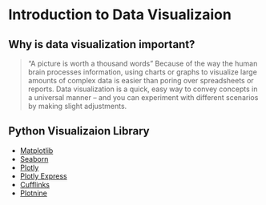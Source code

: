 # Introduction to Data Visualizaion

## Why is data visualization important?
> “A picture is worth a thousand words”
> Because of the way the human brain processes information, using charts or graphs to visualize large amounts of complex data is easier than poring over spreadsheets or reports. Data visualization is a quick, easy way to convey concepts in a universal manner – and you can experiment with different scenarios by making slight adjustments.


## Python Visualizaion Library
* [Matplotlib](#)
* [Seaborn](#)
* [Plotly](#)
* [Plotly Express](#)
* [Cufflinks](#)
* [Plotnine](#)
